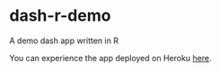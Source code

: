 # dash-r-demo

A demo dash app written in R

You can experience the app deployed on Heroku [here](https://dsci532-2022-ia2-klv2.herokuapp.com/).

